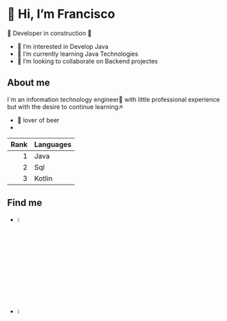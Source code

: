 <h1 >👋 Hi, I’m Francisco </h1>

:construction: Developer in construction :construction:
- 👀 I’m interested in Develop Java
- 🌱 I’m currently learning Java Technologies
- 💞️ I’m looking to collaborate on Backend projectes

<!---
Franck-dot/Franck-dot is a ✨ special ✨ repository because its `README.md` (this file) appears on your GitHub profile.
You can click the Preview link to take a look at your changes.
--->
<h2>About me </h2>

<p>I´m an information technology engineer🧔 with little professional experience but with the desire to continue learning↗️</p>

- 🍺 lover of beer
- 

| Rank | Languages |
|-----:|-----------|
|     1| Java      |
|     2| Sql       |
|     3| Kotlin    |

<h2>Find me </h2>

- <a href="https://www.linkedin.com/in/francisco-javier-carmona-olvera-2ba02b1b4/"><img src="https://th.bing.com/th/id/R.6a00108c894dd208736200749d4c5e18?rik=GT%2bEpStWTQuiQg&riu=http%3a%2f%2fpngimg.com%2fuploads%2flinkedIn%2flinkedIn_PNG2.png&ehk=%2ffsHJQXHxQd4eH9UxRgWl%2b1VJIjnAKSjlq8mpK%2fOyrg%3d&risl=&pid=ImgRaw&r=0"  style="height: 5%; width:5%;"></a>

- <a href="https://github.com/Franck-dot"><img src="https://pngimg.com/uploads/github/github_PNG78.png"  style="height: 5%; width:5%;"></a>
